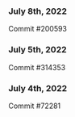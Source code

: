 ### July 8th, 2022

Commit #200593

### July 5th, 2022

Commit #314353


### July 4th, 2022

Commit #72281
